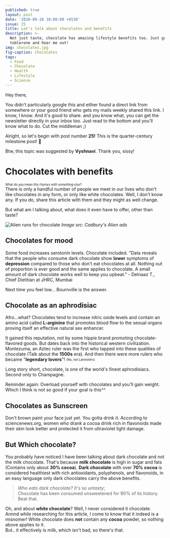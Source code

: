 ```yaml
---
published: true
layout: post
date: '2020-09-28 18:00:00 +0530'
issue: 25
title: Let's talk about chocolates and benefits
description: >-
  Not just taste, chocolate has amazing lifestyle benefits too. Just grab your
  toblerone and hear me out!
img: chocolates.jpg
fig-caption: Chocolates
tags:
  - Food
  - Chocolate
  - Health
  - Lifestyle
  - Science
---
```

Hey there,

You didn't particularly google this and either found a direct link from somewhere or your good friend who gets my mails weekly shared this link. I know, I know. And it's good to share. and you know what, you can get the newsletter directly in your inbox too. Just read to the bottom and you'll know what to do. Cut the middleman ;)

Alright, so let's begin with post number **25!** This is the quarter-century milestone post! 🥳  

Btw, this topic was suggested by **Vyshnavi**. Thank you, sissy!  

# Chocolates with benefits

<sub><sup>What do you mean *this rhymes with something else*?</sup></sub>  
There is only a handful number of people we meet in our lives who don't like chocolates in any form, or only like white chocolates. Well, I don't know any. If you do, share this article with them and they might as well change.  

But what am I talking about, what does it even have to offer, other than taste?  

![Alien runs for chocolate](https://alltvspots.com/wp-content/uploads/2017/06/cadbury_advert_alien_treadmill.jpg)
*Image src: Cadbury's Alien ads*

## Chocolates for mood
Some food increases serotonin levels. Chocolate included. "Data reveals that the people who consume dark chocolate show **lower** symptoms of **depression** compared to those who don't eat chocolates at all. Nothing out of proportion is ever good and the same applies to chocolate. A small amount of dark chocolate works well to keep you upbeat." - Delnaaz T., Chief Dietitian at JHRC, Mumbai  

Next time you feel low... Bournville is the answer.

## Chocolate as an aphrodisiac
Afro...what?
Chocolates tend to increase nitric oxide levels and contain an amino acid called **L-arginine** that promotes blood flow to the sexual organs proving itself an effective natural sex enhancer.

It gained this reputation, not by some hippie brand promoting chocolate-flavored goods. But dates back into the historical western civilization. Montezuma, an Aztec ruler was the first who tapped into these qualities of chocolate (Talk about the **1500s** era). And then there were more rulers who became "**legendary lovers**"! <sub><sup>(No, not Lannisters)</sup></sub>  

Long story short, chocolate, is one of the world's finest aphrodisiacs. Second only to Champagne.  

Reminder again: Overload yourself with chocolates and you'll gain weight. Which I think is not so good if your goal is this^^  

## Chocolates as Sunscreen
Don't brown paint your face just yet. You gotta drink it. According to sciencenews.org, women who drank a cocoa drink rich in flavonoids made their skin look better and protected it from ultraviolet light damage.  

## But Which chocolate?
You probably have noticed I have been talking about dark chocolate and not the milk chocolate. That's because **milk chocolate** is high in sugar and fats (Contains only about **30% cocoa**). **Dark chocolate** with over **70% cocoa** is considered healthiest with rich antioxidants, polyphenols, and flavonoids, in an easy language only dark chocolates carry the above benefits.  

> *Who eats dark chocolate? It's so untasty*;  
 Chocolate has been consumed unsweetened for 90% of its history. Beat that.

Oh, and about **white chocolate**? Well, I never considered it chocolate. Annnd while researching for this article, I come to know that it indeed is a misnomer! White chocolate does **not** contain any **cocoa** powder, so nothing above applies to it.    
But.. it effectively is milk, which isn't bad, so there's that.
